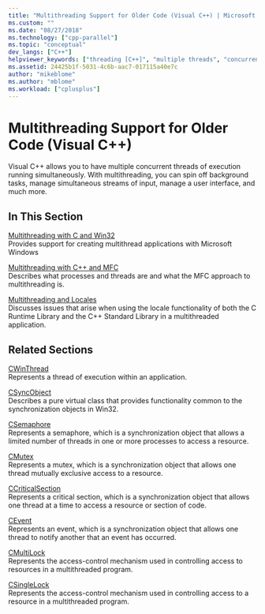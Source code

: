 ```yaml
---
title: "Multithreading Support for Older Code (Visual C++) | Microsoft Docs"
ms.custom: ""
ms.date: "08/27/2018"
ms.technology: ["cpp-parallel"]
ms.topic: "conceptual"
dev_langs: ["C++"]
helpviewer_keywords: ["threading [C++]", "multiple threads", "concurrent programming [C++]", "programming [C++], multithreaded", "multithreading [C++], about multithreading", "multiple concurrent threads", "multithreading [C++]"]
ms.assetid: 24425b1f-5031-4c6b-aac7-017115a40e7c
author: "mikeblome"
ms.author: "mblome"
ms.workload: ["cplusplus"]
---
```

# Multithreading Support for Older Code (Visual C++)
Visual C++ allows you to have multiple concurrent threads of execution running simultaneously. With multithreading, you can spin off background tasks, manage simultaneous streams of input, manage a user interface, and much more.  
  
## In This Section  
 
[Multithreading with C and Win32](multithreading-with-c-and-win32.md)  
Provides support for creating multithread applications with Microsoft Windows  
  
[Multithreading with C++ and MFC](multithreading-with-cpp-and-mfc.md)  
Describes what processes and threads are and what the MFC approach to multithreading is.  
  
[Multithreading and Locales](multithreading-and-locales.md)  
Discusses issues that arise when using the locale functionality of both the C Runtime Library and the C++ Standard Library in a multithreaded application.  
  
## Related Sections  
 
[CWinThread](../mfc/reference/cwinthread-class.md)  
Represents a thread of execution within an application.  
  
[CSyncObject](../mfc/reference/csyncobject-class.md)  
Describes a pure virtual class that provides functionality common to the synchronization objects in Win32.  
  
[CSemaphore](../mfc/reference/csemaphore-class.md)  
Represents a semaphore, which is a synchronization object that allows a limited number of threads in one or more processes to access a resource.  
  
[CMutex](../mfc/reference/cmutex-class.md)  
Represents a mutex, which is a synchronization object that allows one thread mutually exclusive access to a resource.  
  
[CCriticalSection](../mfc/reference/ccriticalsection-class.md)  
Represents a critical section, which is a synchronization object that allows one thread at a time to access a resource or section of code.  
  
[CEvent](../mfc/reference/cevent-class.md)  
Represents an event, which is a synchronization object that allows one thread to notify another that an event has occurred.  
  
[CMultiLock](../mfc/reference/cmultilock-class.md)  
Represents the access-control mechanism used in controlling access to resources in a multithreaded program.  
  
[CSingleLock](../mfc/reference/csinglelock-class.md)  
Represents the access-control mechanism used in controlling access to a resource in a multithreaded program.  
